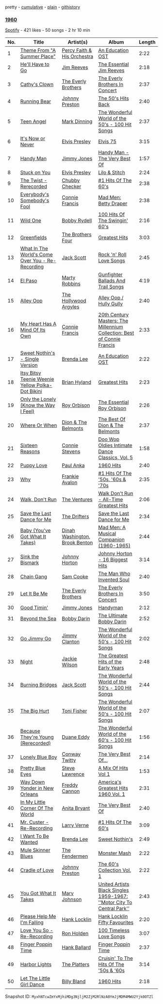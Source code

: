 pretty - [cumulative](/playlists/cumulative/2PE0DbAlT8ZFiiYaCsCm4Q.md) - [plain](/playlists/plain/2PE0DbAlT8ZFiiYaCsCm4Q) - [githistory](https://github.githistory.xyz/mackorone/spotify-playlist-archive/blob/main/playlists/plain/2PE0DbAlT8ZFiiYaCsCm4Q)

### [1960](https://open.spotify.com/playlist/2PE0DbAlT8ZFiiYaCsCm4Q)

> 

[Spotify](https://open.spotify.com/user/spotify) - 421 likes - 50 songs - 2 hr 10 min

| No. | Title | Artist(s) | Album | Length |
|---|---|---|---|---|
| 1 | [Theme From "A Summer Place"](https://open.spotify.com/track/42asNpcCm66g802zFqQ1Ix) | [Percy Faith & His Orchestra](https://open.spotify.com/artist/24DQLSng7bKZD4GXLIaQbv) | [An Education OST](https://open.spotify.com/album/7IdPqqpC97u7QRKgpSfaqZ) | 2:22 |
| 2 | [He'll Have to Go](https://open.spotify.com/track/7DH5dXVuQaqcKf9oTy9oUN) | [Jim Reeves](https://open.spotify.com/artist/2Ev0e8GUIX4u7d9etNLTXg) | [The Essential Jim Reeves](https://open.spotify.com/album/158F4r9awKr4bs7X5E49JA) | 2:18 |
| 3 | [Cathy's Clown](https://open.spotify.com/track/4L2HVN4gc7fgkbvkSHwgVZ) | [The Everly Brothers](https://open.spotify.com/artist/4ACplpEqD6JIVgKrafauzs) | [The Everly Brothers In Concert](https://open.spotify.com/album/1j56s9V1Hqk6REFO27XqLV) | 2:37 |
| 4 | [Running Bear](https://open.spotify.com/track/60DbxCJXFG9ZryHHvUPTXG) | [Johnny Preston](https://open.spotify.com/artist/1B8n8vtEeexQ5NKehHTkeo) | [The 50's Hits Back](https://open.spotify.com/album/3PB1eksjdKhdScjRsqpVKf) | 2:40 |
| 5 | [Teen Angel](https://open.spotify.com/track/7GvhZ0F7cMBwpv7QzeGABf) | [Mark Dinning](https://open.spotify.com/artist/55Rf9Kfqd30nmqaeEDMpic) | [The Wonderful World of the 50's \- 100 Hit Songs](https://open.spotify.com/album/6WRu7jCqLB1hwyYGURJ6qg) | 2:37 |
| 6 | [It's Now or Never](https://open.spotify.com/track/1sMNaYUuPUHnYrLYKc9EkN) | [Elvis Presley](https://open.spotify.com/artist/43ZHCT0cAZBISjO8DG9PnE) | [Elvis 75](https://open.spotify.com/album/0pDbqo33Fd7QiLn8iw6Ec8) | 3:15 |
| 7 | [Handy Man](https://open.spotify.com/track/59iwhSAXb8TpIOj7cPOkSw) | [Jimmy Jones](https://open.spotify.com/artist/7ydcRbgt0yM9etADb1Ackp) | [Handy Man \- The Very Best Of](https://open.spotify.com/album/4ep8xh9bJBjmXpo3BJweh2) | 1:57 |
| 8 | [Stuck on You](https://open.spotify.com/track/3up3WzVxOQP2gMAFAMfl3A) | [Elvis Presley](https://open.spotify.com/artist/43ZHCT0cAZBISjO8DG9PnE) | [Lilo & Stitch](https://open.spotify.com/album/0tNLpUZfJKyxMS0nKlnyXP) | 2:24 |
| 9 | [The Twist \- Rerecorded](https://open.spotify.com/track/0M5EaPIXN3FneJ7exwpYNM) | [Chubby Checker](https://open.spotify.com/artist/7qQJQ3YtcGlqaLg5tcypN2) | [\#1 Hits Of The 60's](https://open.spotify.com/album/6Mio3JCszE0BTyjTmfYsLY) | 2:38 |
| 10 | [Everybody's Somebody's Fool](https://open.spotify.com/track/1c76zkDkV61Hw7jybzWuf7) | [Connie Francis](https://open.spotify.com/artist/3EY5DxGdy7x4GelivOjS2Q) | [Mad Men: Betty Draper](https://open.spotify.com/album/2vSDhSZaYa7l7r1ac4Tkgh) | 2:38 |
| 11 | [Wild One](https://open.spotify.com/track/1aOWQh759ZSHiAdt8jEqLV) | [Bobby Rydell](https://open.spotify.com/artist/4hJTgr1adnhIkhmD9jLzd6) | [100 Hits Of The Swingin' 60's](https://open.spotify.com/album/36QisDW5zB4phHrXOzE60V) | 2:16 |
| 12 | [Greenfields](https://open.spotify.com/track/7F3R0rKXq5eYgPug8vqOdu) | [The Brothers Four](https://open.spotify.com/artist/0nd3tsqHVtnAWBCQgwtbIz) | [Greatest Hits](https://open.spotify.com/album/7GwPhRVrz26D79zed2F8hm) | 3:03 |
| 13 | [What In The World's Come Over You \- Re\-Recording](https://open.spotify.com/track/4Cn4BUIv3TS0uZG45YXvUP) | [Jack Scott](https://open.spotify.com/artist/4ucP0bNegd7Q4ewdOKIBfz) | [Rock 'n' Roll Love Songs](https://open.spotify.com/album/1PSizWnzUXGF9B1qpbxjTe) | 2:45 |
| 14 | [El Paso](https://open.spotify.com/track/4f8hBeMXMvssn6HtFAtblo) | [Marty Robbins](https://open.spotify.com/artist/0Xi59sEw38vRvwleSAVqoo) | [Gunfighter Ballads And Trail Songs](https://open.spotify.com/album/3kQpBS26lAj0A0VGl1snRl) | 4:19 |
| 15 | [Alley Oop](https://open.spotify.com/track/2XNoOrbIlv70V1siXeBokl) | [The Hollywood Argyles](https://open.spotify.com/artist/2QJGwjXfe7IOoBFcrpzOTt) | [Alley Oop / Hully Gully](https://open.spotify.com/album/5U42GZS4lKnzCH64fFyLl5) | 2:40 |
| 16 | [My Heart Has A Mind Of Its Own](https://open.spotify.com/track/4xOq9yg6BOobb5zJHVoEoj) | [Connie Francis](https://open.spotify.com/artist/3EY5DxGdy7x4GelivOjS2Q) | [20th Century Masters: The Millennium Collection: Best of Connie Francis](https://open.spotify.com/album/3B3SalHPlLiQvwftRPYXcN) | 2:33 |
| 17 | [Sweet Nothin's \- Single Version](https://open.spotify.com/track/5FA9o4kZ3wntMcW2kceCY0) | [Brenda Lee](https://open.spotify.com/artist/4cPHsZM98sKzmV26wlwD2W) | [An Education OST](https://open.spotify.com/album/7IdPqqpC97u7QRKgpSfaqZ) | 2:22 |
| 18 | [Itsy Bitsy Teenie Weenie Yellow Polka\-Dot Bikini](https://open.spotify.com/track/3Aug2RunJbjGiz2CTtWu5l) | [Brian Hyland](https://open.spotify.com/artist/6YROFUbu5zRCHi2xkir5pk) | [Greatest Hits](https://open.spotify.com/album/3RziCV8OHY8e4g33fqCpJy) | 2:23 |
| 19 | [Only the Lonely \(Know the Way I Feel\)](https://open.spotify.com/track/7HZv4KAYOv867dAiZwrFoR) | [Roy Orbison](https://open.spotify.com/artist/0JDkhL4rjiPNEp92jAgJnS) | [The Essential Roy Orbison](https://open.spotify.com/album/48CvRZSBT0FbOHKLFfHy0n) | 2:26 |
| 20 | [Where Or When](https://open.spotify.com/track/0OLIIwpl8vDQWXYZa7becp) | [Dion & The Belmonts](https://open.spotify.com/artist/2loYllWFfoWpoxC5YrJKc4) | [The Best Of Dion & The Belmonts](https://open.spotify.com/album/4XCCPbgyV1L06tIZmQYFwu) | 2:37 |
| 21 | [Sixteen Reasons](https://open.spotify.com/track/3cwYFjQ1A0k3rxwc6ylg6I) | [Connie Stevens](https://open.spotify.com/artist/5dg9jB2sji4asJtjihC9AE) | [Doo Wop Oldies Intimate Dance Classics, Vol\. 5](https://open.spotify.com/album/01K5pJXHE3DBTg3e47djC6) | 1:58 |
| 22 | [Puppy Love](https://open.spotify.com/track/15Cu9Q0e1KME4i8b1TkZ9X) | [Paul Anka](https://open.spotify.com/artist/7ceUfdWq2t5nbatS6ollHh) | [1960 Hits](https://open.spotify.com/album/71j3uam6qszvRFUg5MIFnb) | 2:40 |
| 23 | [Why](https://open.spotify.com/track/3hvakqVpwaz4L7zN5HfTCY) | [Frankie Avalon](https://open.spotify.com/artist/5zNOI87gG4RttFmYAZWaxQ) | [\#1 Hits Of The '50s, '60s & '70s](https://open.spotify.com/album/286yhoPxSXjLS3uM479iXx) | 2:35 |
| 24 | [Walk, Don't Run](https://open.spotify.com/track/74Qp7hzjPFQZUBMpNDqUIM) | [The Ventures](https://open.spotify.com/artist/2GaayiIs1kcyNqRXQuzp35) | [Walk Don't Run \- All\-Time Greatest Hits](https://open.spotify.com/album/6OezD06HfOjBAQiXqTsXTJ) | 2:06 |
| 25 | [Save the Last Dance for Me](https://open.spotify.com/track/391TUcoPonqYykPkSZ5Z9U) | [The Drifters](https://open.spotify.com/artist/1FqqOl9itIUpXr4jZPIVoT) | [Save the Last Dance for Me](https://open.spotify.com/album/6sWL3HHXGkqlST0rfWXvBU) | 2:34 |
| 26 | [Baby \(You've Got What It Takes\)](https://open.spotify.com/track/4b2bVFTra1k5B5C0E2Yp26) | [Dinah Washington](https://open.spotify.com/artist/32LHRiof0sa4taYew9i3Fa), [Brook Benton](https://open.spotify.com/artist/2ttm3uT0N1RN7vwKv1pQgh) | [Mad Men: A Musical Companion \(1960\-1965\)](https://open.spotify.com/album/0bsu7M7VJN8AheepyXeGza) | 2:44 |
| 27 | [Sink the Bismark](https://open.spotify.com/track/1wuRCnD6sLvs9YuIOlqqOj) | [Johnny Horton](https://open.spotify.com/artist/1bBZcz4jP7CoPlqpCFh4gz) | [Johnny Horton \- 16 Biggest Hits](https://open.spotify.com/album/4Hg4BiDIaZGPJDfNpfYImZ) | 3:14 |
| 28 | [Chain Gang](https://open.spotify.com/track/1sK10Me7qS9em2QTx6dYRe) | [Sam Cooke](https://open.spotify.com/artist/6hnWRPzGGKiapVX1UCdEAC) | [The Man Who Invented Soul](https://open.spotify.com/album/3Seie4YIVLWtPw2hQrouNY) | 2:40 |
| 29 | [Let It Be Me](https://open.spotify.com/track/6Cd52FA5ImSNZJJMiBXyqi) | [The Everly Brothers](https://open.spotify.com/artist/4ACplpEqD6JIVgKrafauzs) | [The Everly Brothers In Concert](https://open.spotify.com/album/1j56s9V1Hqk6REFO27XqLV) | 3:50 |
| 30 | [Good Timin'](https://open.spotify.com/track/33igcthkkskYSoeL6YmVs6) | [Jimmy Jones](https://open.spotify.com/artist/7ydcRbgt0yM9etADb1Ackp) | [Handyman](https://open.spotify.com/album/6HBQSTpnePh3phXQYmhOkY) | 2:12 |
| 31 | [Beyond the Sea](https://open.spotify.com/track/2EIaO5knwUA3F2qnf9LV3S) | [Bobby Darin](https://open.spotify.com/artist/0EodhzA6yW1bIdD5B4tcmJ) | [The Ultimate Bobby Darin](https://open.spotify.com/album/65okcRJHUVUrFiDG3I1Sz8) | 2:52 |
| 32 | [Go Jimmy Go](https://open.spotify.com/track/1v3J8TJU6Z9l1BcPpb77sl) | [Jimmy Clanton](https://open.spotify.com/artist/2XZXvrqedRMiKv6UWjAT4B) | [The Wonderful World of the 50's \- 100 Hit Songs](https://open.spotify.com/album/6WRu7jCqLB1hwyYGURJ6qg) | 2:02 |
| 33 | [Night](https://open.spotify.com/track/52gdxdolPNwBJZLAZDG1Md) | [Jackie Wilson](https://open.spotify.com/artist/4VnomLtKTm9Ahe1tZfmZju) | [The Greatest Hits of the Early Years](https://open.spotify.com/album/1ZyHuYQHfGW9WS0Ivi6NSM) | 2:48 |
| 34 | [Burning Bridges](https://open.spotify.com/track/32yB2Ocgc3wRiWuK7CAtJV) | [Jack Scott](https://open.spotify.com/artist/4ucP0bNegd7Q4ewdOKIBfz) | [The Wonderful World of the 50's \- 100 Hit Songs](https://open.spotify.com/album/6WRu7jCqLB1hwyYGURJ6qg) | 2:44 |
| 35 | [The Big Hurt](https://open.spotify.com/track/00xrc3JfsWSNuE4v5XU1yD) | [Toni Fisher](https://open.spotify.com/artist/5pEtyfC9ZeFGakgX4hjhaG) | [The Wonderful World of the 50's \- 100 Hit Songs](https://open.spotify.com/album/6WRu7jCqLB1hwyYGURJ6qg) | 2:07 |
| 36 | [Because They're Young \(Rerecorded\)](https://open.spotify.com/track/3SPW9cEJJl2a5MsMQtV0VB) | [Duane Eddy](https://open.spotify.com/artist/1I5Cu7bqjkRg85idwYsD91) | [The Wonderful World of the 60's \- 100 Hit Songs](https://open.spotify.com/album/2g6zIUb6GvP0k5KtLpWOEQ) | 1:56 |
| 37 | [Lonely Blue Boy](https://open.spotify.com/track/42rtq2Vxa8rADKhaa4cKS3) | [Conway Twitty](https://open.spotify.com/artist/7gi3jmwpUpNWdswT8eEprF) | [The Very Best Of…](https://open.spotify.com/album/4RVCsSYSbDNCaeOtkBRqEs) | 2:14 |
| 38 | [Pretty Blue Eyes](https://open.spotify.com/track/58KvzPxBk7iakPHKKs2tDw) | [Steve Lawrence](https://open.spotify.com/artist/271pvVqDFiREx6PqzwOX8p) | [A Mix Of Hits Vol 1](https://open.spotify.com/album/56xTbdRuR6iKi2l0oTT6Vb) | 1:53 |
| 39 | [Way Down Yonder in New Orleans](https://open.spotify.com/track/6TdAcAgVw7Z8pzU2KswtvH) | [Freddy Cannon](https://open.spotify.com/artist/1ffNa7yLg0ncUpBm5P03pm) | [America's Greatest Hits 1960 Vol\. 1](https://open.spotify.com/album/4MVgPDmDYc3sz3RYTL3XAF) | 2:31 |
| 40 | [In My Little Corner Of The World](https://open.spotify.com/track/0LUWi58l0cfc9Gm2A8Wegw) | [Anita Bryant](https://open.spotify.com/artist/2M93P87MDGek6uzg7Jn7he) | [The Very Best Of](https://open.spotify.com/album/2bZrEgjlPEdqShPdNIpAm6) | 2:40 |
| 41 | [Mr\. Custer \- Re\-Recording](https://open.spotify.com/track/5s3lvjoko5otcZrprzcWeD) | [Larry Verne](https://open.spotify.com/artist/6vWMWDRy2Jbshg42p1Iuzg) | [\#1 Hits Of The 60's](https://open.spotify.com/album/6Mio3JCszE0BTyjTmfYsLY) | 3:09 |
| 42 | [I Want To Be Wanted](https://open.spotify.com/track/6yj3zwjgUptj3LL0Q9PdX5) | [Brenda Lee](https://open.spotify.com/artist/4cPHsZM98sKzmV26wlwD2W) | [Sweet Nothin's](https://open.spotify.com/album/6ib9HX4bwMIeH5Esgu8zef) | 2:49 |
| 43 | [Mule Skinner Blues](https://open.spotify.com/track/2YsNLEBGS9LP0mtcDY3GnR) | [The Fendermen](https://open.spotify.com/artist/2hOXOavOPsbPgls3ebJLFp) | [Monster Mash](https://open.spotify.com/album/54lmZz23NZiOW81Kp1KpkC) | 2:22 |
| 44 | [Cradle of Love](https://open.spotify.com/track/4sthCEbCCGaYbEA8V823XB) | [Johnny Preston](https://open.spotify.com/artist/1B8n8vtEeexQ5NKehHTkeo) | [The 60's Collection Vol\. 1](https://open.spotify.com/album/5EaM4QZVCeEMtDkprocmLZ) | 2:22 |
| 45 | [You Got What It Takes](https://open.spotify.com/track/49ax6w7sxo2vkDrISdRd89) | [Marv Johnson](https://open.spotify.com/artist/40PAEtNxO98lBeQHCza9vA) | [United Artists Black Singles 1959\-1967: ''Motor City To Central Park''](https://open.spotify.com/album/0QIsqKfh4h5dWicuHWSxOC) | 2:43 |
| 46 | [Please Help Me I'm Falling](https://open.spotify.com/track/4o9fGL5BfhAjBDxvziWRt2) | [Hank Locklin](https://open.spotify.com/artist/46Unp6DY3Zmy7QS1Fx47yq) | [Hank Locklin Fifty Favourites](https://open.spotify.com/album/2YYZ8OJjakRfWqg6NUOQ0T) | 2:20 |
| 47 | [Love You So \- Re\-Recording](https://open.spotify.com/track/3y5S5McahiMrgmvAgJqDbJ) | [Ron Holden](https://open.spotify.com/artist/0orxtneN4LcJWNxbLXtMZu) | [100 Timeless Love Songs](https://open.spotify.com/album/3UBER54cmpemko0k0GsD1h) | 3:07 |
| 48 | [Finger Poppin Time](https://open.spotify.com/track/38mt8WfEdB6S6yB7WUu4iR) | [Hank Ballard](https://open.spotify.com/artist/3R0XvRGDJEL5cGXVLiAbDB) | [Finger Poppin Time](https://open.spotify.com/album/671QFXPHWw9ii2ZvH6ip2Z) | 2:37 |
| 49 | [Harbor Lights](https://open.spotify.com/track/0iOqvaUkCFKmUNF84i75Rq) | [The Platters](https://open.spotify.com/artist/6KWcxMWVNVIYbdOQyJtsSy) | [Cruisin' To The Hits Of The '50s & '60s](https://open.spotify.com/album/5hYsVAaeg5K69gsiqn9Lt4) | 3:14 |
| 50 | [Let The Little Girl Dance](https://open.spotify.com/track/7JlsrZRQYsDAyX4YlS358x) | [Billy Bland](https://open.spotify.com/artist/4mDEpwlcBham5q1dmykSG0) | [1960 Hits](https://open.spotify.com/album/71j3uam6qszvRFUg5MIFnb) | 2:18 |

Snapshot ID: `MyxhNTcwZmYxMjhiMDg3NjljM2ZjM2RlNzA0YmJjMDM4MWU2Yjk0OTZl`
